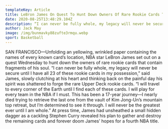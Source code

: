 ```yaml
---
templateKey: Article
title: LeBron James On Quest To Hunt Down Owners Of Rare Rookie Cards That Contain Fragments Of His Soul
date: 2020-08-25T13:48:29.104Z
description: “I can never be fully whole, my legacy will never be secure until I have all 23 of these rookie cards in my possession,” said James, slowly clutching at his heart and thinking back on the painful day his spirit was shattered to forge the rare Upper Deck rookie cards.
author: Jack May
image: /img/bunmavky88zufte3rmqu.webp
sport: Basketball
---
```

SAN FRANCISCO—Unfolding an yellowing, wrinkled paper containing the names of every known card’s location, NBA star LeBron James set out on a quest Wednesday to hunt down the owners of rare rookie cards that contain fragments of his soul. “I can never be fully whole, my legacy will never be secure until I have all 23 of these rookie cards in my possession,” said James, slowly clutching at his heart and thinking back on the painful day his spirit was shattered to forge the rare Upper Deck rookie cards. “I will travel to every corner of the Earth until I find each of these cards. I will play for every team in the NBA if I must. This has been a 17-year journey—I nearly died trying to retrieve the last one from the vault of Kim Jong-Un’s mountain top retreat, but I’m determined to see it through. I will never be the greatest ever until I am whole.” At press time, James had unsheathed a small hidden dagger as a cackling Stephen Curry revealed his plan to gather and destroy the remaining cards and forever doom James’ hopes for a fourth NBA title.
